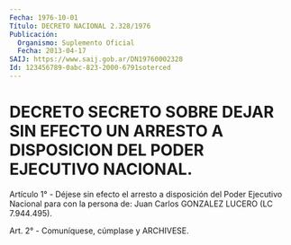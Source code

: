 ```yaml
---
Fecha: 1976-10-01
Título: DECRETO NACIONAL 2.328/1976
Publicación:
  Organismo: Suplemento Oficial
  Fecha: 2013-04-17
SAIJ: https://www.saij.gob.ar/DN19760002328
Id: 123456789-0abc-823-2000-6791soterced
---
```

# DECRETO SECRETO SOBRE DEJAR SIN EFECTO UN ARRESTO A DISPOSICION DEL PODER EJECUTIVO NACIONAL.

<a id="1"></a>
Artículo 1° - Déjese sin efecto el arresto a disposición del Poder Ejecutivo Nacional para con la persona de: Juan Carlos GONZALEZ LUCERO (LC 7.944.495).

<a id="2"></a>
Art. 2° - Comuníquese, cúmplase y ARCHIVESE.